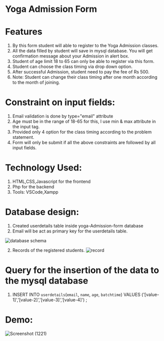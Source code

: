 # Yoga Admission Form 

# Features

1. By this form student will able to register to the Yoga Admission classes.
2. All the data filled by student will save in mysql database. You will get confirmation message about your Admission in alert box. 
3. Student of age limit 18 to 65 can only be able to register via this form. 
4. Student can choose the class timing via drop down option. 
5. After successful Admission, student need to pay the fee of Rs 500.
6. Note: Student can change their class timing after one month according to the month of joining. 

# Constraint on input fields:
1. Email validation is done by type="email" attribute 
2. Age must be in the range of 18-65 for this, I use min & max attribute in the input tag.
3. Provided only 4 option for the class timing according to the problem statement.
4. Form will only be submit if all the above constraints are followed by all input fields. 


# Technology Used: 
1. HTML,CSS,Javascript for the frontend
2. Php for the backend
3. Tools: VSCode,Xampp


# Database design: 

1. Created userdetails table inside yoga-Admission-form database 
2. Email will be act as primary key for the userdetails table. 

![database schema](https://user-images.githubusercontent.com/66469791/207317727-7709ae65-79a8-478f-9251-8a44f0af65ad.jpg)

2. Records of the registered students.
![record ](https://user-images.githubusercontent.com/66469791/207317756-6b26eee7-e171-4f0d-9422-d3dea4abb13d.jpg)


# Query for the insertion of the data to the mysql database
1. INSERT INTO `userdetails`(`email`, `name`, `age`, `batchtime`) VALUES ('[value-1]','[value-2]','[value-3]','[value-4]') ; 

# Demo: 
![Screenshot (1221)](https://user-images.githubusercontent.com/66469791/207318546-059c3be7-6656-436c-b792-c1df088047de.png)
